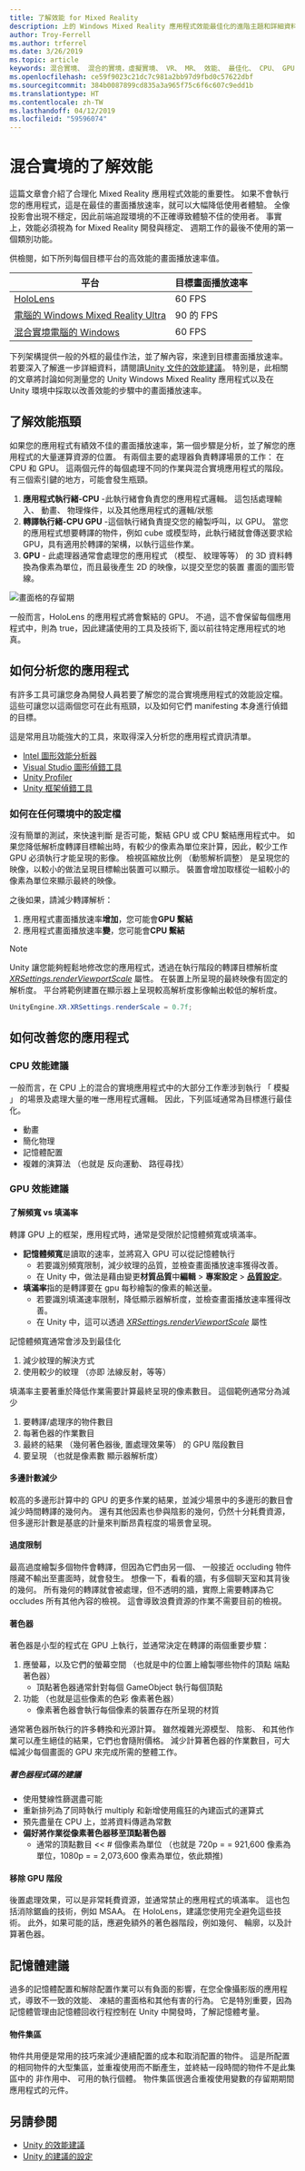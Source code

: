 ```yaml
---
title: 了解效能 for Mixed Reality
description: 上的 Windows Mixed Reality 應用程式效能最佳化的進階主題和詳細資料
author: Troy-Ferrell
ms.author: trferrel
ms.date: 3/26/2019
ms.topic: article
keywords: 混合實境、 混合的實境，虛擬實境、 VR、 MR、 效能、 最佳化、 CPU、 GPU 的 Windows
ms.openlocfilehash: ce59f9023c21dc7c981a2bb97d9fbd0c57622dbf
ms.sourcegitcommit: 384b0087899cd835a3a965f75c6f6c607c9edd1b
ms.translationtype: HT
ms.contentlocale: zh-TW
ms.lasthandoff: 04/12/2019
ms.locfileid: "59596074"
---
```

# <a name="understanding-performance-for-mixed-reality"></a>混合實境的了解效能

這篇文章會介紹了合理化 Mixed Reality 應用程式效能的重要性。  如果不會執行您的應用程式，這是在最佳的畫面播放速率，就可以大幅降低使用者體驗。 全像投影會出現不穩定，因此前端追蹤環境的不正確導致體驗不佳的使用者。 事實上，效能必須視為 for Mixed Reality 開發與穩定、 週期工作的最後不使用的第一個類別功能。

供檢閱，如下所列每個目標平台的高效能的畫面播放速率值。

| 平台 | 目標畫面播放速率 |
|----------|-------------------|
| [HoloLens](hololens-hardware-details.md) | 60 FPS |
| [電腦的 Windows Mixed Reality Ultra](immersive-headset-hardware-details.md) | 90 的 FPS |
| [混合實境電腦的 Windows](immersive-headset-hardware-details.md) | 60 FPS |

下列架構提供一般的外框的最佳作法，並了解內容，來達到目標畫面播放速率。 若要深入了解進一步詳細資料，請閱讀[Unity 文件的效能建議](performance-recommendations-for-unity.md)。 特別是，此相關的文章將討論如何測量您的 Unity Windows Mixed Reality 應用程式以及在 Unity 環境中採取以改善效能的步驟中的畫面播放速率。

## <a name="understanding-performance-bottlenecks"></a>了解效能瓶頸

如果您的應用程式有績效不佳的畫面播放速率，第一個步驟是分析，並了解您的應用程式的大量運算資源的位置。 有兩個主要的處理器負責轉譯場景的工作： 在 CPU 和 GPU。 這兩個元件的每個處理不同的作業與混合實境應用程式的階段。 有三個索引鍵的地方，可能會發生瓶頸。 

1. **應用程式執行緒-CPU** -此執行緒會負責您的應用程式邏輯。 這包括處理輸入、 動畫、 物理條件，以及其他應用程式的邏輯/狀態
2. **轉譯執行緒-CPU GPU** -這個執行緒負責提交您的繪製呼叫，以 GPU。 當您的應用程式想要轉譯的物件，例如 cube 或模型時，此執行緒就會傳送要求給 GPU，具有適用於轉譯的架構，以執行這些作業。
3. **GPU** - 
   此處理器通常會處理您的應用程式 （模型、 紋理等等） 的 3D 資料轉換為像素為單位，而且最後產生 2D 的映像，以提交至您的裝置 畫面的圖形管線。

![畫面格的存留期](images/lifetime-of-a-frame.png)

一般而言，HoloLens 的應用程式將會繫結的 GPU。 不過，這不會保留每個應用程式中，則為 true，因此建議使用的工具及技術下, 面以前往特定應用程式的地真。

## <a name="how-to-analyze-your-application"></a>如何分析您的應用程式

有許多工具可讓您身為開發人員若要了解您的混合實境應用程式的效能設定檔。 這些可讓您以這兩個您可在此有瓶頸，以及如何它們 manifesting 本身進行偵錯的目標。

這是常用且功能強大的工具，來取得深入分析您的應用程式資訊清單。
- [Intel 圖形效能分析器](https://software.intel.com/gpa)
- [Visual Studio 圖形偵錯工具](https://docs.microsoft.com/visualstudio/debugger/graphics/visual-studio-graphics-diagnostics?view=vs-2017)
- [Unity Profiler](https://docs.unity3d.com/Manual/Profiler.html)
- [Unity 框架偵錯工具](https://docs.unity3d.com/Manual/FrameDebugger.html)

### <a name="how-to-profile-in-any-environment"></a>如何在任何環境中的設定檔

沒有簡單的測試，來快速判斷 是否可能，繫結 GPU 或 CPU 繫結應用程式中。 如果您降低解析度轉譯目標輸出時，有較少的像素為單位來計算，因此，較少工作 GPU 必須執行才能呈現的影像。 檢視區縮放比例 （動態解析調整） 是呈現您的映像，以較小的做法呈現目標輸出裝置可以顯示。 裝置會增加取樣從一組較小的像素為單位來顯示最終的映像。

之後如果，請減少轉譯解析：
1) 應用程式畫面播放速率**增加**，您可能會**GPU 繫結**
1) 應用程式畫面播放速率**變**，您可能會**CPU 繫結**

>[!NOTE]
>Unity 讓您能夠輕鬆地修改您的應用程式，透過在執行階段的轉譯目標解析度 *[XRSettings.renderViewportScale](https://docs.unity3d.com/ScriptReference/XR.XRSettings-renderViewportScale.html)* 屬性。 在裝置上所呈現的最終映像有固定的解析度。 平台將範例建置在顯示器上呈現較高解析度影像輸出較低的解析度。 
>
>```CS
>UnityEngine.XR.XRSettings.renderScale = 0.7f;
>```

## <a name="how-to-improve-your-application"></a>如何改善您的應用程式

### <a name="cpu-performance-recommendations"></a>CPU 效能建議

一般而言，在 CPU 上的混合的實境應用程式中的大部分工作牽涉到執行 「 模擬 」 的場景及處理大量的唯一應用程式邏輯。 因此，下列區域通常為目標進行最佳化。

- 動畫
- 簡化物理
- 記憶體配置
- 複雜的演算法 （也就是 反向運動、 路徑尋找）

### <a name="gpu-performance-recommendations"></a>GPU 效能建議

#### <a name="understanding-bandwidth-vs-fill-rate"></a>了解頻寬 vs 填滿率
轉譯 GPU 上的框架，應用程式時，通常是受限於記憶體頻寬或填滿率。

- **記憶體頻寬**是讀取的速率，並將寫入 GPU 可以從記憶體執行
    - 若要識別頻寬限制，減少紋理的品質，並檢查畫面播放速率獲得改善。
    - 在 Unity 中，做法是藉由變更**材質品質**中**編輯** > **專案設定** >   **[品質設定](https://docs.unity3d.com/Manual/class-QualitySettings.html)**。
- **填滿率**指的是轉譯要在 gpu 每秒繪製的像素的輸送量。
    - 若要識別填滿速率限制，降低顯示器解析度，並檢查畫面播放速率獲得改善。 
    - 在 Unity 中，這可以透過 *[XRSettings.renderViewportScale](https://docs.unity3d.com/ScriptReference/XR.XRSettings-renderViewportScale.html)* 屬性

記憶體頻寬通常會涉及到最佳化
1) 減少紋理的解決方式
2) 使用較少的紋理 （亦即 法線反射，等等）

填滿率主要著重於降低作業需要計算最終呈現的像素數目。 這個範例通常分為減少
1) 要轉譯/處理序的物件數目
2) 每著色器的作業數目
3) 最終的結果 （幾何著色器後, 置處理效果等） 的 GPU 階段數目
4) 要呈現 （也就是像素數 顯示器解析度）

#### <a name="reduce-poly-count"></a>多邊計數減少
較高的多邊形計算中的 GPU 的更多作業的結果，並減少場景中的多邊形的數目會減少時間轉譯的幾何內。 還有其他因素也參與陰影的幾何，仍然十分耗費資源，但多邊形計數是基底的計量來判斷昂貴程度的場景會呈現。

#### <a name="limit-overdraw"></a>過度限制

最高過度繪製多個物件會轉譯，但因為它們由另一個、 一般接近 occluding 物件隱藏不輸出至畫面時，就會發生。 想像一下，看看的牆，有多個聊天室和其背後的幾何。 所有幾何的轉譯就會被處理，但不透明的牆，實際上需要轉譯為它 occludes 所有其他內容的檢視。 這會導致浪費資源的作業不需要目前的檢視。

#### <a name="shaders"></a>著色器

著色器是小型的程式在 GPU 上執行，並通常決定在轉譯的兩個重要步驟：
1) 應螢幕，以及它們的螢幕空間 （也就是中的位置上繪製哪些物件的頂點 端點著色器）
    - 頂點著色器通常針對每個 GameObject 執行每個頂點
2) 功能 （也就是這些像素的色彩 像素著色器）
    - 像素著色器會執行每個像素的裝置存在所呈現的材質

通常著色器所執行的許多轉換和光源計算。 雖然複雜光源模型、 陰影、 和其他作業可以產生絕佳的結果，它們也會隨附價格。 減少計算著色器的作業數目，可大幅減少每個畫面的 GPU 來完成所需的整體工作。

##### <a name="shader-coding-recommendations"></a>著色器程式碼的建議

- 使用雙線性篩選盡可能
- 重新排列為了同時執行 multiply 和新增使用瘋狂的內建函式的運算式
- 預先盡量在 CPU 上，並將資料傳遞為常數
- **偏好將作業從像素著色器移至頂點著色器**
    - 通常的頂點數目 << # 個像素為單位 （也就是 720p = = 921,600 像素為單位，1080p = = 2,073,600 像素為單位，依此類推)

#### <a name="remove-gpu-stages"></a>移除 GPU 階段
後置處理效果，可以是非常耗費資源，並通常禁止的應用程式的填滿率。 這也包括消除鋸齒的技術，例如 MSAA。 在 HoloLens，建議您使用完全避免這些技術。 此外，如果可能的話，應避免額外的著色器階段，例如幾何、 輪廓，以及計算著色器。

## <a name="memory-recommendations"></a>記憶體建議
過多的記憶體配置和解除配置作業可以有負面的影響，在您全像攝影版的應用程式，導致不一致的效能、 凍結的畫面格和其他有害的行為。 它是特別重要，因為記憶體管理由記憶體回收行程控制在 Unity 中開發時，了解記憶體考量。

#### <a name="object-pooling"></a>物件集區

物件共用便是常用的技巧來減少連續配置的成本和取消配置的物件。 這是所配置的相同物件的大型集區，並重複使用而不斷產生，並終結一段時間的物件不是此集區中的 非作用中、 可用的執行個體。 物件集區很適合重複使用變數的存留期期間應用程式的元件。

## <a name="see-also"></a>另請參閱
- [Unity 的效能建議](performance-recommendations-for-unity.md)
- [Unity 的建議的設定](recommended-settings-for-unity.md)
